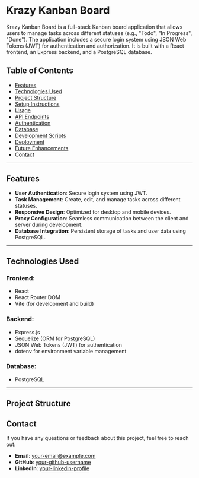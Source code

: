 # Krazy Kanban Board

Krazy Kanban Board is a full-stack Kanban board application that allows users to manage tasks across different statuses (e.g., "Todo", "In Progress", "Done"). The application includes a secure login system using JSON Web Tokens (JWT) for authentication and authorization. It is built with a React frontend, an Express backend, and a PostgreSQL database.

## Table of Contents

- [Features](#features)
- [Technologies Used](#technologies-used)
- [Project Structure](#project-structure)
- [Setup Instructions](#setup-instructions)
- [Usage](#usage)
- [API Endpoints](#api-endpoints)
- [Authentication](#authentication)
- [Database](#database)
- [Development Scripts](#development-scripts)
- [Deployment](#deployment)
- [Future Enhancements](#future-enhancements)
- [Contact](#contact)

---

## Features

- **User Authentication**: Secure login system using JWT.
- **Task Management**: Create, edit, and manage tasks across different statuses.
- **Responsive Design**: Optimized for desktop and mobile devices.
- **Proxy Configuration**: Seamless communication between the client and server during development.
- **Database Integration**: Persistent storage of tasks and user data using PostgreSQL.

---

## Technologies Used

### Frontend:
- React
- React Router DOM
- Vite (for development and build)

### Backend:
- Express.js
- Sequelize (ORM for PostgreSQL)
- JSON Web Tokens (JWT) for authentication
- dotenv for environment variable management

### Database:
- PostgreSQL

---

## Project Structure

## Contact

If you have any questions or feedback about this project, feel free to reach out:

- **Email**: [your-email@example.com](mailto:your-email@example.com)
- **GitHub**: [your-github-username](https://github.com/your-github-username)
- **LinkedIn**: [your-linkedin-profile](https://linkedin.com/in/your-linkedin-profile)